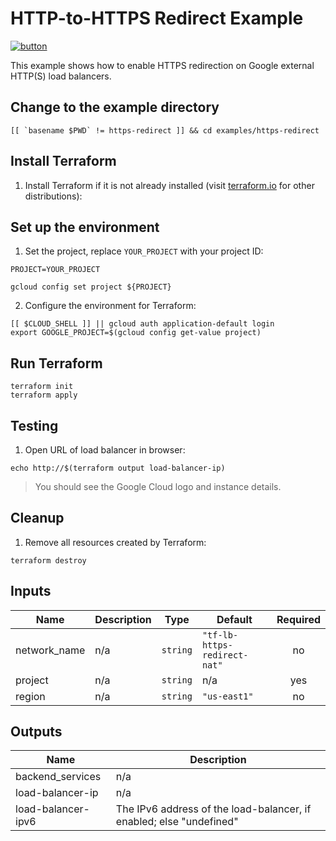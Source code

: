 # HTTP-to-HTTPS Redirect Example

[![button](http://gstatic.com/cloudssh/images/open-btn.png)](https://console.cloud.google.com/cloudshell/open?git_repo=https://github.com/GoogleCloudPlatform/terraform-google-lb-http&working_dir=examples/https-redirect&page=shell&tutorial=README.md)

This example shows how to enable HTTPS redirection on Google external
HTTP(S) load balancers.

## Change to the example directory

```
[[ `basename $PWD` != https-redirect ]] && cd examples/https-redirect
```

## Install Terraform

1. Install Terraform if it is not already installed (visit [terraform.io](https://terraform.io) for other distributions):

## Set up the environment

1. Set the project, replace `YOUR_PROJECT` with your project ID:

```
PROJECT=YOUR_PROJECT
```

```
gcloud config set project ${PROJECT}
```

2. Configure the environment for Terraform:

```
[[ $CLOUD_SHELL ]] || gcloud auth application-default login
export GOOGLE_PROJECT=$(gcloud config get-value project)
```

## Run Terraform

```
terraform init
terraform apply
```

## Testing

1. Open URL of load balancer in browser:

```
echo http://$(terraform output load-balancer-ip)
```

> You should see the Google Cloud logo and instance details.

## Cleanup

1. Remove all resources created by Terraform:

```
terraform destroy
```

<!-- BEGINNING OF PRE-COMMIT-TERRAFORM DOCS HOOK -->
## Inputs

| Name | Description | Type | Default | Required |
|------|-------------|------|---------|:--------:|
| network\_name | n/a | `string` | `"tf-lb-https-redirect-nat"` | no |
| project | n/a | `string` | n/a | yes |
| region | n/a | `string` | `"us-east1"` | no |

## Outputs

| Name | Description |
|------|-------------|
| backend\_services | n/a |
| load-balancer-ip | n/a |
| load-balancer-ipv6 | The IPv6 address of the load-balancer, if enabled; else "undefined" |

<!-- END OF PRE-COMMIT-TERRAFORM DOCS HOOK -->
